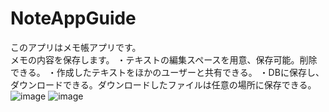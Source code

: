 # NoteAppGuide

このアプリはメモ帳アプリです。  
メモの内容を保存します。
・テキストの編集スペースを用意、保存可能。削除できる。
・作成したテキストをほかのユーザーと共有できる。
・DBに保存し、ダウンロードできる。ダウンロードしたファイルは任意の場所に保存できる。
![image](https://user-images.githubusercontent.com/92729088/148949327-0165303a-e873-49fd-a467-f6278a06c45b.png)
![image](https://user-images.githubusercontent.com/92729088/148949441-36fe3e6b-7e70-4c4e-85d2-79ffda6a45cb.png)

